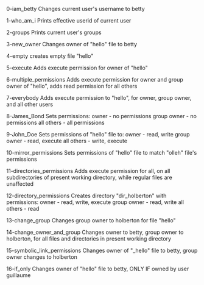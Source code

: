 0-iam_betty
Changes current user's username to betty

1-who_am_i
Prints effective userid of current user

2-groups
Prints current user's groups

3-new_owner
Changes owner of "hello" file to betty

4-empty
creates empty file "hello"

5-execute
Adds execute permission for owner of "hello"

6-multiple_permissions
Adds execute permission for owner and group owner of "hello", adds read permission for all others

7-everybody
Adds execute permission to "hello", for owner, group owner, and all other users

8-James_Bond
Sets permissions:
owner - no permissions
group owner - no permissions
all others - all permissions

9-John_Doe
Sets permissions of "hello" file to:
owner - read, write
group owner - read, execute
all others - write, execute

10-mirror_permissions
Sets permissions of "hello" file to match "olleh" file's permissions

11-directories_permissions
Adds execute permission for all, on all subdirectories of present working directory, while regular files are unaffected

12-directory_permissions
Creates directory "dir_holberton" with permissions:
owner - read, write, execute
group owner - read, write
all others - read

13-change_group
Changes group owner to holberton for file "hello"

14-change_owner_and_group
Changes owner to betty, group owner to holberton, for all files and directories in present working directory

15-symbolic_link_permissions
Changes owner of "_hello" file to betty, group owner changes to holberton

16-if_only
Changes owner of "hello" file to betty, ONLY IF owned by user guillaume